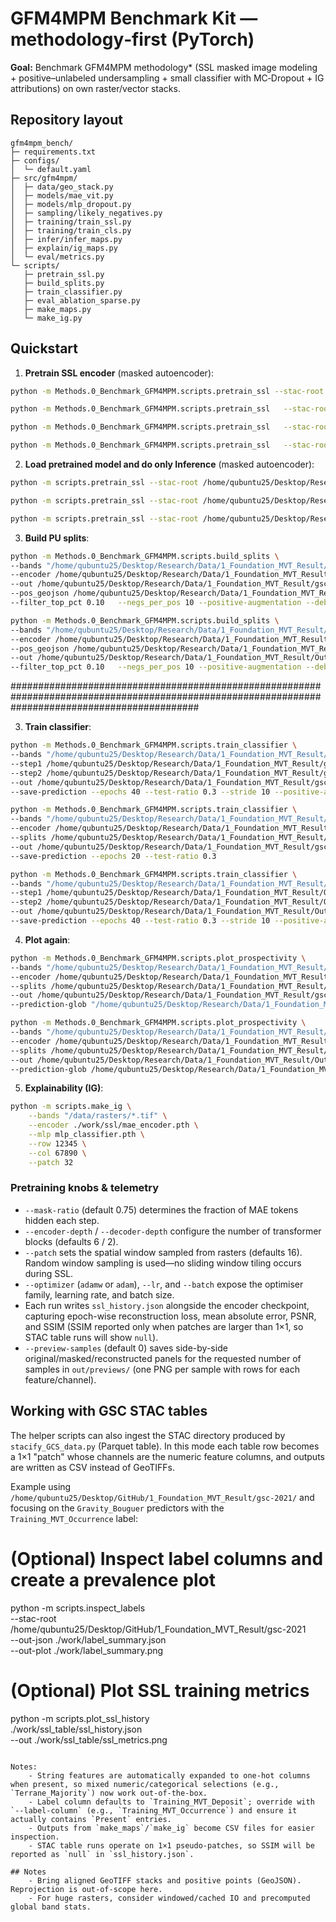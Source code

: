 # GFM4MPM Benchmark Kit — methodology‑first (PyTorch)

**Goal:** Benchmark GFM4MPM methodology* (SSL masked image modeling + positive–unlabeled undersampling + small classifier with MC‑Dropout + IG attributions) on own raster/vector stacks.

## Repository layout
```
gfm4mpm_bench/
├─ requirements.txt
├─ configs/
│  └─ default.yaml
├─ src/gfm4mpm/
│  ├─ data/geo_stack.py
│  ├─ models/mae_vit.py
│  ├─ models/mlp_dropout.py
│  ├─ sampling/likely_negatives.py
│  ├─ training/train_ssl.py
│  ├─ training/train_cls.py
│  ├─ infer/infer_maps.py
│  ├─ explain/ig_maps.py
│  └─ eval/metrics.py
└─ scripts/
   ├─ pretrain_ssl.py
   ├─ build_splits.py
   ├─ train_classifier.py
   ├─ eval_ablation_sparse.py
   ├─ make_maps.py
   └─ make_ig.py
```
## Quickstart

<!-- 0) **Inspect label** :
```bash
python -m scripts.inspect_labels \
  --stac-root /home/qubuntu25/Desktop/Research/Data/1_Foundation_MVT_Result/gsc-2021 \
  --out-json ./work/label_summary.json \
  --out-plot ./work/label_summary.png
``` -->



1) **Pretrain SSL encoder** (masked autoencoder):
```bash
python -m Methods.0_Benchmark_GFM4MPM.scripts.pretrain_ssl --stac-root /home/qubuntu25/Desktop/Research/Data/1_Foundation_MVT_Result/gsc-2021 --lat-column Latitude_EPSG4326 --lon-column Longitude_EPSG4326 --features Dict_Sedimentary Dict_Igneous Dict_Metamorphic Terrane_Proximity Geology_PassiveMargin_Proximity Geology_BlackShale_Proximity Geology_Fault_Proximity Geology_Paleolatitude_Period_Maximum Geology_Paleolatitude_Period_Minimum Gravity_GOCE_Differential Gravity_GOCE_MaximumCurve Gravity_GOCE_MinimumCurve Gravity_GOCE_MeanCurve Gravity_GOCE_ShapeIndex Seismic_LAB_Hoggard Seismic_Moho Gravity_Bouguer Gravity_Bouguer_HGM_Worms_Proximity Gravity_Bouguer_UpCont30km_HGM_Worms_Proximity Magnetic_HGM_Worms_Proximity Magnetic_LongWavelength_HGM_Worms_Proximity --mask-ratio 0.75 --preview-samples 2 --lr 5.0e-4 --epochs 50 --out ./f21_2_10 --check-feature Gravity_Bouguer_HGM_Worms_Proximity --patch 2 --window 10 --preview-window-centers  --ssim
```

```bash
python -m Methods.0_Benchmark_GFM4MPM.scripts.pretrain_ssl   --stac-root /home/qubuntu25/Desktop/Research/Data/1_Foundation_MVT_Result/Out_Data_Binary_Down30/   --out /home/qubuntu25/Desktop/Research/Data/1_Foundation_MVT_Result/Out_Data_Binary_Down30/1_SSL_re   --mask-ratio 0.75 --preview-samples 2 --lr 5.0e-4 --epochs 30 --check-feature Mag_RTF_Binary --patch 6 --window 36 --preview-window-centers --ssim
```
```bash
python -m Methods.0_Benchmark_GFM4MPM.scripts.pretrain_ssl   --stac-root /home/qubuntu25/Desktop/Research/Data/1_Foundation_MVT_Result/Out_Data_Binary_Geophy_Float_Down10/   --out /home/qubuntu25/Desktop/Research/Data/1_Foundation_MVT_Result/Out_Data_Binary_Geophy_Float_Down10/1_SSL_re   --mask-ratio 0.75 --preview-samples 2 --lr 5.0e-4 --epochs 30 --patch 6 --window 36 --preview-window-centers --ssim
```

```bash
python -m Methods.0_Benchmark_GFM4MPM.scripts.pretrain_ssl   --stac-root /home/qubuntu25/Desktop/Research/Data/1_Foundation_MVT_Result/Out_Data_Binary_Geophy_Float_Down5/   --out /home/qubuntu25/Desktop/Research/Data/1_Foundation_MVT_Result/Out_Data_Binary_Geophy_Float_Down5/1_SSL_re   --mask-ratio 0.75 --preview-samples 2 --lr 5.0e-4 --epochs 30 --patch 2 --window 10 --preview-window-centers --ssim
```

2) **Load pretrained model and do only Inference** (masked autoencoder):
```bash
python -m scripts.pretrain_ssl --stac-root /home/qubuntu25/Desktop/Research/Data/1_Foundation_MVT_Result/gsc-2021 --lat-column Latitude_EPSG4326 --lon-column Longitude_EPSG4326 --mask-ratio 0.75 --preview-samples 2 --out ./f21_2_10 --patch 16 --window 224 --button-inference
```

```bash
python -m scripts.pretrain_ssl --stac-root /home/qubuntu25/Desktop/Research/Data/1_Foundation_MVT_Result/Out_Data_Binary_Down30 --mask-ratio 0.75 --preview-samples 2 --out ./f21_Geol_9_GOCE_5_Seis_2_Grav_3_Mag_2 --patch 6 --window 36 --button-inference
```
```bash
python -m scripts.pretrain_ssl --stac-root /home/qubuntu25/Desktop/Research/Data/1_Foundation_MVT_Result/Out_Data_Binary_Down30 --mask-ratio 0.75 --preview-samples 2 --out ./f21_Geol_9_GOCE_5_Seis_2_Grav_3_Mag_2 --patch 6 --window 36 --button-inference
```



3) **Build PU splits**:
```bash
python -m Methods.0_Benchmark_GFM4MPM.scripts.build_splits \
--bands "/home/qubuntu25/Desktop/Research/Data/1_Foundation_MVT_Result/gsc-2021-minocc/assets/rasters/2021_Table04_Datacube_selected_Norm_*.tif" \
--encoder /home/qubuntu25/Desktop/Research/Data/1_Foundation_MVT_Result/gsc-2021-minocc/work/f21_2_10/1_SSL/mae_encoder.pth \
--out /home/qubuntu25/Desktop/Research/Data/1_Foundation_MVT_Result/gsc-2021-minocc/work/f21_2_10/2_Labeling_01_10 \
--pos_geojson /home/qubuntu25/Desktop/Research/Data/1_Foundation_MVT_Result/gsc-2021-minocc/assets/labels/geojson/Training_MVT_Occurrence.geojson \
--filter_top_pct 0.10   --negs_per_pos 10 --positive-augmentation --debug 
```


```bash
python -m Methods.0_Benchmark_GFM4MPM.scripts.build_splits \
--bands "/home/qubuntu25/Desktop/Research/Data/1_Foundation_MVT_Result/Out_Data_Binary_Geophy_Float_Down5/assets/rasters/*.tif" \
--encoder /home/qubuntu25/Desktop/Research/Data/1_Foundation_MVT_Result/Out_Data_Binary_Geophy_Float_Down5/1_SSL_re/mae_encoder.pth \
--pos_geojson /home/qubuntu25/Desktop/Research/Data/1_Foundation_MVT_Result/Out_Data_Binary_Geophy_Float_Down5/assets/labels/geojson/label_value.geojson \
--out /home/qubuntu25/Desktop/Research/Data/1_Foundation_MVT_Result/Out_Data_Binary_Geophy_Float_Down5/2_Labeling_01_10 \
--filter_top_pct 0.10   --negs_per_pos 10 --positive-augmentation --debug
```
##################################################################################################################################################

3) **Train classifier**:
```bash
python -m Methods.0_Benchmark_GFM4MPM.scripts.train_classifier \
--bands "/home/qubuntu25/Desktop/Research/Data/1_Foundation_MVT_Result/gsc-2021-minocc/assets/rasters/2021_Table04_Datacube_selected_Norm_*.tif" \
--step1 /home/qubuntu25/Desktop/Research/Data/1_Foundation_MVT_Result/gsc-2021-minocc/work/f21_2_10/1_SSL/ \
--step2 /home/qubuntu25/Desktop/Research/Data/1_Foundation_MVT_Result/gsc-2021-minocc/work/f21_2_10/2_Labeling_01_10/ \
--out /home/qubuntu25/Desktop/Research/Data/1_Foundation_MVT_Result/gsc-2021-minocc/work/f21_2_10/3_cls_01_10 \
--save-prediction --epochs 40 --test-ratio 0.3 --stride 10 --positive-augmentation 
```
```bash
python -m Methods.0_Benchmark_GFM4MPM.scripts.train_classifier \
--bands "/home/qubuntu25/Desktop/Research/Data/1_Foundation_MVT_Result/gsc-2021/assets/rasters/2021_Table04_Datacube_selected_Norm_*.tif" \
--encoder /home/qubuntu25/Desktop/Research/Data/1_Foundation_MVT_Result/gsc-2021/work/f21_2_10/1_SSL/mae_encoder.pth \
--splits /home/qubuntu25/Desktop/Research/Data/1_Foundation_MVT_Result/gsc-2021/work/f21_2_10/2_Labeling_01_10/splits.json \
--out /home/qubuntu25/Desktop/Research/Data/1_Foundation_MVT_Result/gsc-2021/work/f21_2_10/3_cls_01_10 \
--save-prediction --epochs 20 --test-ratio 0.3
```


```bash
python -m Methods.0_Benchmark_GFM4MPM.scripts.train_classifier \
--bands "/home/qubuntu25/Desktop/Research/Data/1_Foundation_MVT_Result/Out_Data_Binary_Geophy_Float_Down5/assets/rasters/*.tif" \
--step1 /home/qubuntu25/Desktop/Research/Data/1_Foundation_MVT_Result/Out_Data_Binary_Geophy_Float_Down5/1_SSL_re/ \
--step2 /home/qubuntu25/Desktop/Research/Data/1_Foundation_MVT_Result/Out_Data_Binary_Geophy_Float_Down5/2_Labeling_01_10/ \
--out /home/qubuntu25/Desktop/Research/Data/1_Foundation_MVT_Result/Out_Data_Binary_Geophy_Float_Down5/3_cls_01_10 \
--save-prediction --epochs 40 --test-ratio 0.3 --stride 10 --positive-augmentation 
```




4) **Plot again**:
```bash
python -m Methods.0_Benchmark_GFM4MPM.scripts.plot_prospectivity \
--bands "/home/qubuntu25/Desktop/Research/Data/1_Foundation_MVT_Result/gsc-2021/assets/rasters/2021_Table04_Datacube_selected_Norm_*.tif" \
--encoder /home/qubuntu25/Desktop/Research/Data/1_Foundation_MVT_Result/gsc-2021/work/f21_2_10/1_SSL/mae_encoder.pth \
--splits /home/qubuntu25/Desktop/Research/Data/1_Foundation_MVT_Result/gsc-2021/work/f21_2_10/2_Labeling_01_10/splits.json \
--out /home/qubuntu25/Desktop/Research/Data/1_Foundation_MVT_Result/gsc-2021/work/f21_2_10/3_cls_01_10 \
--prediction-glob "/home/qubuntu25/Desktop/Research/Data/1_Foundation_MVT_Result/gsc-2021/work/f21_2_10/3_cls_01_10/*_predictions.npy" 
```

```bash
python -m Methods.0_Benchmark_GFM4MPM.scripts.plot_prospectivity \
--bands "/home/qubuntu25/Desktop/Research/Data/1_Foundation_MVT_Result/Out_Data_Binary_Geophy_Float_Down10/assets/rasters/*.tif" \
--encoder /home/qubuntu25/Desktop/Research/Data/1_Foundation_MVT_Result/Out_Data_Binary_Geophy_Float_Down10/1_SSL_re/mae_encoder.pth \
--splits /home/qubuntu25/Desktop/Research/Data/1_Foundation_MVT_Result/Out_Data_Binary_Geophy_Float_Down10/2_Labeling_01_10/splits.json \
--out /home/qubuntu25/Desktop/Research/Data/1_Foundation_MVT_Result/Out_Data_Binary_Geophy_Float_Down10/3_cls_01_10 \
--prediction-glob /home/qubuntu25/Desktop/Research/Data/1_Foundation_MVT_Result/Out_Data_Binary_Geophy_Float_Down10/3_cls_01_10/prediction_predictions.npy 
```

5) **Explainability (IG)**:
```bash
python -m scripts.make_ig \
    --bands "/data/rasters/*.tif" \
    --encoder ./work/ssl/mae_encoder.pth \
    --mlp mlp_classifier.pth \
    --row 12345 \
    --col 67890 \
    --patch 32
```

### Pretraining knobs & telemetry
- `--mask-ratio` (default 0.75) determines the fraction of MAE tokens hidden each step.
- `--encoder-depth` / `--decoder-depth` configure the number of transformer blocks (defaults 6 / 2).
- `--patch` sets the spatial window sampled from rasters (defaults 16). Random window sampling is used—no sliding window tiling occurs during SSL.
- `--optimizer` (`adamw` or `adam`), `--lr`, and `--batch` expose the optimiser family, learning rate, and batch size.
- Each run writes `ssl_history.json` alongside the encoder checkpoint, capturing epoch-wise reconstruction loss, mean absolute error, PSNR, and SSIM (SSIM reported only when patches are larger than 1×1, so STAC table runs will show `null`).
- `--preview-samples` (default 0) saves side-by-side original/masked/reconstructed panels for the requested number of samples in `out/previews/` (one PNG per sample with rows for each feature/channel).

## Working with GSC STAC tables
The helper scripts can also ingest the STAC directory produced by
`stacify_GCS_data.py` (Parquet table). In this mode each table row becomes a
1×1 "patch" whose channels are the numeric feature columns, and outputs are
written as CSV instead of GeoTIFFs.

Example using `/home/qubuntu25/Desktop/GitHub/1_Foundation_MVT_Result/gsc-2021/` and focusing on the
`Gravity_Bouguer` predictors with the `Training_MVT_Occurrence`
label:

# (Optional) Inspect label columns and create a prevalence plot
python -m scripts.inspect_labels \
    --stac-root /home/qubuntu25/Desktop/GitHub/1_Foundation_MVT_Result/gsc-2021 \
    --out-json ./work/label_summary.json \
    --out-plot ./work/label_summary.png

# (Optional) Plot SSL training metrics
python -m scripts.plot_ssl_history \
    ./work/ssl_table/ssl_history.json \
    --out ./work/ssl_table/ssl_metrics.png
```

Notes:
    - String features are automatically expanded to one-hot columns when present, so mixed numeric/categorical selections (e.g., `Terrane_Majority`) now work out-of-the-box.
    - Label column defaults to `Training_MVT_Deposit`; override with `--label-column` (e.g., `Training_MVT_Occurrence`) and ensure it actually contains `Present` entries.
    - Outputs from `make_maps`/`make_ig` become CSV files for easier inspection.
    - STAC table runs operate on 1×1 pseudo-patches, so SSIM will be reported as `null` in `ssl_history.json`.

## Notes
    - Bring aligned GeoTIFF stacks and positive points (GeoJSON). Reprojection is out‑of‑scope here.
    - For huge rasters, consider windowed/cached IO and precomputed global band stats.
